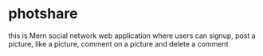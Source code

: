 # photshare

this is  Mern social network web application where users can signup, post a picture, like a picture, comment on a picture and delete a comment
